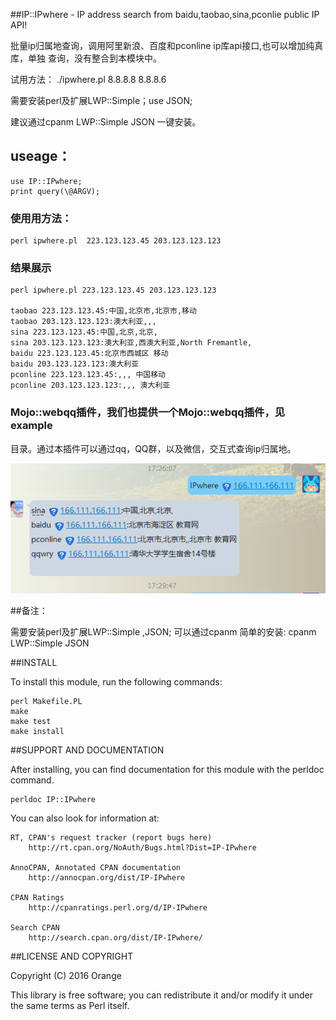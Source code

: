 
##IP::IPwhere - IP address search from baidu,taobao,sina,pconlie public IP API!

批量ip归属地查询，调用阿里新浪、百度和pconline ip库api接口,也可以增加纯真库，单独
查询，没有整合到本模块中。

试用方法： ./ipwhere.pl 8.8.8.8 8.8.8.6

需要安装perl及扩展LWP::Simple；use JSON;

建议通过cpanm LWP::Simple JSON 一键安装。


## useage：
    
    use IP::IPwhere;
    print query(\@ARGV);


### 使用用方法： 

    perl ipwhere.pl  223.123.123.45 203.123.123.123 

### 结果展示
    
    perl ipwhere.pl 223.123.123.45 203.123.123.123

    taobao 223.123.123.45:中国,北京市,北京市,移动
    taobao 203.123.123.123:澳大利亚,,,
    sina 223.123.123.45:中国,北京,北京,
    sina 203.123.123.123:澳大利亚,西澳大利亚,North Fremantle,
    baidu 223.123.123.45:北京市西城区 移动
    baidu 203.123.123.123:澳大利亚
    pconline 223.123.123.45:,,, 中国移动
    pconline 203.123.123.123:,,, 澳大利亚

### Mojo::webqq插件，我们也提供一个Mojo::webqq插件，见example
目录。通过本插件可以通过qq，QQ群，以及微信，交互式查询ip归属地。


![qqipwhere](example/qqip.png)

  
##备注：

   需要安装perl及扩展LWP::Simple ,JSON;
   可以通过cpanm 简单的安装: cpanm LWP::Simple JSON 

    
##INSTALL

To install this module, run the following commands:

	perl Makefile.PL
	make
	make test
	make install

##SUPPORT AND DOCUMENTATION

After installing, you can find documentation for this module with the
perldoc command.

    perldoc IP::IPwhere

You can also look for information at:

    RT, CPAN's request tracker (report bugs here)
        http://rt.cpan.org/NoAuth/Bugs.html?Dist=IP-IPwhere

    AnnoCPAN, Annotated CPAN documentation
        http://annocpan.org/dist/IP-IPwhere

    CPAN Ratings
        http://cpanratings.perl.org/d/IP-IPwhere

    Search CPAN
        http://search.cpan.org/dist/IP-IPwhere/


##LICENSE AND COPYRIGHT

Copyright (C) 2016 Orange

This library is free software; you can redistribute it and/or modify
it under the same terms as Perl itself.
